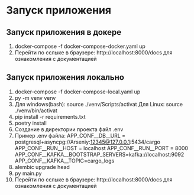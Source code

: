 # Запуск приложения
## Запуск приложения в докере
1. docker-compose -f docker-compose-docker.yaml up
2. Перейти по сслыке в браузере: http://localhost:8000/docs для ознакомления с документацией


## Запуск приложения локально
1. docker-compose -f docker-compose-local.yaml up
2. py -m venv venv
3. Для windows(bash): source ./venv/Scripts/activat
    Для Linux: source ./venv/bin/activat
4. pip install -r requirements.txt
5. poetry install
6. Создание в директории проекта файл .env
7. Пример .env файла:
    APP_CONF__DB__URL = postgresql+asyncpg://Arseniy:12345@127.0.0.1:5434/cargo
    APP_CONF__RUN__HOST = localhost
    APP_CONF__RUN__PORT = 8000
    APP_CONF__KAFKA__BOOTSTRAP_SERVERS=kafka://localhost:9092
    APP_CONF__KAFKA__TOPIC=cargo_logs
8. alembic upgrade head
9. py main.py
10. Перейти по сслыке в браузере: http://localhost:8000/docs для ознакомления с документацией